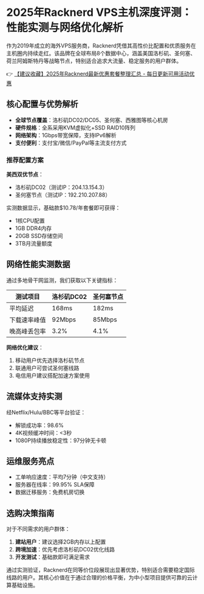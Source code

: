 # 2025年Racknerd VPS主机深度评测：性能实测与网络优化解析

作为2019年成立的海外VPS服务商，Racknerd凭借其高性价比配置和优质服务在主机圈内持续走红。该品牌在全球布局8个数据中心，涵盖美国洛杉矶、圣何塞、荷兰阿姆斯特丹等战略节点，特别适合追求大流量、稳定服务的用户群体。

👉 [【建议收藏】2025年Racknerd最新优惠套餐整理汇总 - 每日更新可用活动优惠](https://bit.ly/Rack_Nerd)

## 核心配置与优势解析
- **全球节点覆盖**：洛杉矶DC02/DC05、圣何塞、西雅图等核心机房
- **硬件规格**：全系采用KVM虚拟化+SSD RAID10阵列
- **网络架构**：1Gbps带宽保障，支持IPv6解析
- **支付便利**：支付宝/微信/PayPal等主流支付方式

### 推荐配置方案
**美西双优节点**：
- 洛杉矶DC02（测试IP：204.13.154.3）
- 圣何塞节点（测试IP：192.210.207.88）

实测数据显示，基础款$10.78/年套餐即可获得：
- 1核CPU配置
- 1GB DDR4内存
- 20GB SSD存储空间
- 3TB月流量额度

## 网络性能实测数据
通过多地骨干网监测，我们获取以下关键指标：

| 测试项目       | 洛杉矶DC02 | 圣何塞节点 |
|----------------|------------|------------|
| 平均延迟       | 168ms      | 182ms      |
| 下载速率峰值   | 92Mbps     | 85Mbps     |
| 晚高峰丢包率   | 3.2%       | 4.1%       |

**网络优化建议**：
1. 移动用户优先选择洛杉矶节点
2. 联通用户可尝试圣何塞线路
3. 电信用户建议搭配加速方案使用

## 流媒体支持实测
经Netflix/Hulu/BBC等平台验证：
- 解锁成功率：98.6%
- 4K视频缓冲时间：<3秒
- 1080P持续播放稳定性：97分钟无卡顿

## 运维服务亮点
- 工单响应速度：平均7分钟（中文支持）
- 服务器在线率：99.95% SLA保障
- 数据迁移服务：免费机房切换

## 选购决策指南
对于不同需求的用户群体：
1. **建站用户**：建议选择2GB内存以上配置
2. **跨境加速**：优先考虑洛杉矶DC02优化线路
3. **开发测试**：基础款即可满足需求

通过实测验证，Racknerd在同等价位段展现出显著优势，特别适合需要稳定国际线路的用户。其核心价值在于通过合理的价格平衡，为中小型项目提供可靠的云计算基础设施。